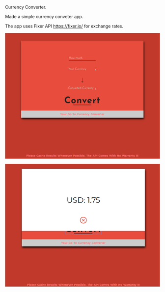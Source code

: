 Currency Converter.

Made a simple currency conveter app.

The app uses Fixer API https://fixer.io/  for exchange rates.

![converterView](screenshots/screenshot1.PNG "Project View")

![Result](screenshots/screenshot2.PNG "Output")

